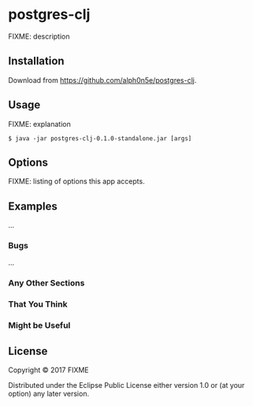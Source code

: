 # postgres-clj

FIXME: description

## Installation

Download from https://github.com/alph0n5e/postgres-clj.

## Usage

FIXME: explanation

    $ java -jar postgres-clj-0.1.0-standalone.jar [args]

## Options

FIXME: listing of options this app accepts.

## Examples

...

### Bugs

...

### Any Other Sections
### That You Think
### Might be Useful

## License

Copyright © 2017 FIXME

Distributed under the Eclipse Public License either version 1.0 or (at
your option) any later version.
